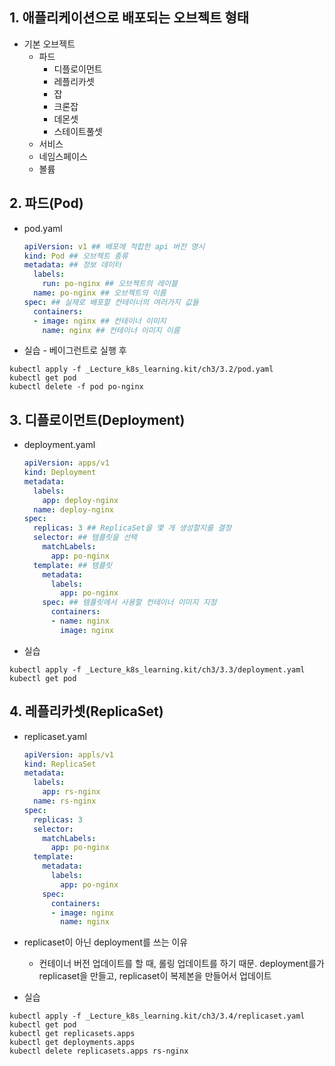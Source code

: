 ## 1. 애플리케이션으로 배포되는 오브젝트 형태
* 기본 오브젝트
  * 파드
    * 디플로이먼트
    * 레플리카셋
    * 잡
    * 크론잡
    * 데몬셋
    * 스테이트풀셋
  * 서비스
  * 네임스페이스
  * 볼륨

## 2. 파드(Pod)
* pod.yaml
  ```yml
  apiVersion: v1 ## 배포에 적합한 api 버전 명시
  kind: Pod ## 오브젝트 종류
  metadata: ## 정보 데이터
    labels:
      run: po-nginx ## 오브젝트의 레이블
    name: po-nginx ## 오브젝트의 이름
  spec: ## 실제로 배포할 컨테이너의 여러가지 값들
    containers:
    - image: nginx ## 컨테이너 이미지
      name: nginx ## 컨테이너 이미지 이름
  ```

* 실습 - 베이그런트로 실행 후
```
kubectl apply -f _Lecture_k8s_learning.kit/ch3/3.2/pod.yaml
kubectl get pod
kubectl delete -f pod po-nginx
```

## 3. 디플로이먼트(Deployment)
* deployment.yaml
  ```yml
  apiVersion: apps/v1
  kind: Deployment
  metadata:
    labels:
      app: deploy-nginx
    name: deploy-nginx
  spec:
    replicas: 3 ## ReplicaSet을 몇 개 생성할지를 결정
    selector: ## 템플릿을 선택
      matchLabels:
        app: po-nginx
    template: ## 템플릿
      metadata:
        labels:
          app: po-nginx
      spec: ## 템플릿에서 사용할 컨테이너 이미지 지정
        containers:
        - name: nginx
          image: nginx
  ```

* 실습
```
kubectl apply -f _Lecture_k8s_learning.kit/ch3/3.3/deployment.yaml
kubectl get pod
```

## 4. 레플리카셋(ReplicaSet)
* replicaset.yaml
  ```yml
  apiVersion: appls/v1
  kind: ReplicaSet
  metadata:
    labels:
      app: rs-nginx
    name: rs-nginx
  spec:
    replicas: 3
    selector:
      matchLabels:
        app: po-nginx
    template:
      metadata:
        labels:
          app: po-nginx
      spec:
        containers:
        - image: nginx
          name: nginx
  ```

* replicaset이 아닌 deployment를 쓰는 이유
  * 컨테이너 버전 업데이트를 할 때, 롤링 업데이트를 하기 때문. deployment를가 replicaset을 만들고, replicaset이 복제본을 만들어서 업데이트

* 실습
```
kubectl apply -f _Lecture_k8s_learning.kit/ch3/3.4/replicaset.yaml
kubectl get pod
kubectl get replicasets.apps
kubectl get deployments.apps
kubectl delete replicasets.apps rs-nginx
```
